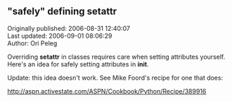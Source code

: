 ## "safely" defining __setattr__  
Originally published: 2006-08-31 12:40:07  
Last updated: 2006-09-01 08:06:29  
Author: Ori Peleg  
  
Overriding __setattr__ in classes requires care when setting attributes yourself. Here's an idea for safely setting attributes in __init__.

Update: this idea doesn't work. See Mike Foord's recipe for one that does:

http://aspn.activestate.com/ASPN/Cookbook/Python/Recipe/389916